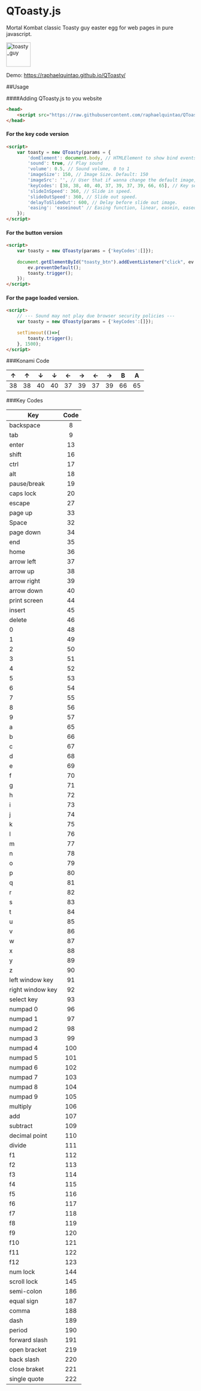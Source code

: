 QToasty.js
==========

Mortal Kombat classic Toasty guy easter egg for web pages in pure javascript.

<img src="https://quintao.ninja/QToasty/dan.png" alt="toasty_guy" width="65"/>

Demo: https://raphaelquintao.github.io/QToasty/


##Usage

####Adding QToasty.js to you website

```html
<head>
    <script src="https://raw.githubusercontent.com/raphaelquintao/QToasty/master/QToasty.js"></script>
</head>
```
#### For the key code version
```html
<script>
    var toasty = new QToasty(params = {
        'domElement': document.body, // HTMLElement to show bind events.
        'sound': true, // Play sound
        'volume': 0.5, // Sound volume, 0 to 1
        'imageSize': 150, // Image Size. Default: 150
        'imageSrc': '', // User that if wanna change the default image, leave empty for default image.
        'keyCodes': [38, 38, 40, 40, 37, 39, 37, 39, 66, 65], // Key sequence to activate. Default: Konami Code.
        'slideInSpeed': 360, // Slide in speed.
        'slideOutSpeed': 360, // Slide out speed.
        'delayToSlideOut': 600, // Delay before slide out image.
        'easing': 'easeinout' // Easing function, linear, easein, easeout, easeinout, easeoutelastic. Default easeinout
    });
</script>
```
#### For the button version
```html
<script>
    var toasty = new QToasty(params = {'keyCodes':[]});
    
    document.getElementById("toasty_btn").addEventListener("click", ev => {
        ev.preventDefault();
        toasty.trigger();
    });
</script>
```

#### For the page loaded version.
```html
<script>
    // --- Sound may not play due browser security policies ---
    var toasty = new QToasty(params = {'keyCodes':[]});
    
    setTimeout(()=>{
        toasty.trigger();
    }, 1500);
</script>
```

###Konami Code

| ↑ | ↑ | ↓ | ↓ | ← | → | ← | → | B | A |
|---|---|---|---|---|---|---|---|---|---|
|38|38|40|40|37|39|37|39|66|65|

###Key Codes

| Key | Code |
| --- |:----:|
backspace | 8
tab | 9
enter | 13
shift | 16
ctrl | 17
alt | 18
pause/break | 19
caps lock | 20
escape | 27
page up | 33
Space | 32
page down |34
end | 35
home | 36
arrow left | 37
arrow up | 38
arrow right | 39
arrow down | 40
print screen |44
insert | 45
delete | 46
0 | 48
1 | 49
2 | 50
3 | 51
4 | 52
5 | 53
6 | 54
7 | 55
8 | 56
9 | 57
a | 65
b | 66
c | 67
d | 68
e | 69
f | 70
g | 71
h | 72
i | 73
j | 74
k | 75
l | 76
m | 77
n | 78
o | 79
p | 80
q | 81
r | 82
s | 83
t | 84
u | 85
v | 86
w | 87
x | 88
y | 89
z | 90
left window key | 91
right window key | 92
select key | 93
numpad 0 | 96
numpad 1 | 97
numpad 2 | 98
numpad 3 | 99
numpad 4 | 100
numpad 5 | 101
numpad 6 | 102
numpad 7 | 103
numpad 8 | 104
numpad 9 | 105
multiply |106
add | 107
subtract | 109
decimal point | 110
divide | 111
f1 | 112
f2 | 113
f3 | 114
f4 | 115
f5 | 116
f6 | 117
f7 | 118
f8 | 119
f9 | 120
f10 | 121
f11 | 122
f12 | 123
num lock | 144
scroll lock | 145
semi-colon | 186
equal sign | 187
comma | 188
dash | 189
period | 190
forward slash | 191
open bracket | 219
back slash | 220
close braket | 221
single quote | 222